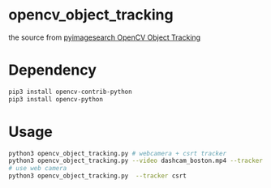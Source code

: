 # opencv_object_tracking

the source from [pyimagesearch OpenCV Object Tracking](https://www.pyimagesearch.com/2018/07/30/opencv-object-tracking/)

# Dependency

```bash
pip3 install opencv-contrib-python
pip3 install opencv-python 
```

# Usage
```bash
python3 opencv_object_tracking.py # webcamera + csrt tracker
python3 opencv_object_tracking.py --video dashcam_boston.mp4 --tracker csrt
# use web camera
python3 opencv_object_tracking.py  --tracker csrt
```
